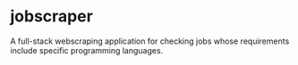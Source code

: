 # jobscraper
A full-stack webscraping application for checking jobs whose requirements include specific programming languages.
